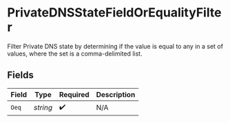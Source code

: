 # PrivateDNSStateFieldOrEqualityFilter

Filter Private DNS state by determining if the value is equal to any in a set of values, where the set is a
comma-delimited list.



## Fields

| Field              | Type               | Required           | Description        |
| ------------------ | ------------------ | ------------------ | ------------------ |
| `Oeq`              | *string*           | :heavy_check_mark: | N/A                |